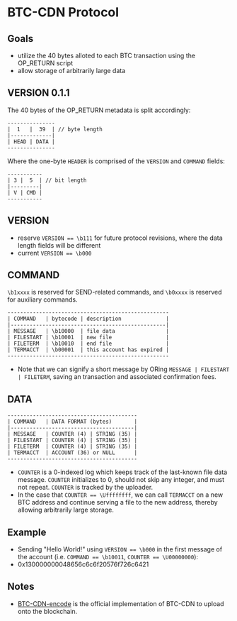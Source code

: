 # BTC-CDN Protocol

Goals
----

* utilize the 40 bytes alloted to each BTC transaction using the OP_RETURN script
* allow storage of arbitrarily large data

VERSION 0.1.1
----

The 40 bytes of the OP_RETURN metadata is split accordingly:

```
---------------
|  1   |  39  | // byte length
|-------------|
| HEAD | DATA |
---------------
```

Where the one-byte `HEADER` is comprised of the `VERSION` and `COMMAND` fields:

```
-----------
| 3 |  5  | // bit length
|---------|
| V | CMD |
-----------
```

VERSION
----

* reserve `VERSION == \b111` for future protocol revisions, where the data length fields will be different
* current `VERSION == \b000`

COMMAND
----

`\b1xxxx` is reserved for SEND-related commands, and `\b0xxxx` is reserved for auxiliary commands.

```
---------------------------------------------------
| COMMAND   | bytecode | description              |
|-------------------------------------------------|
| MESSAGE   | \b10000  | file data                |
| FILESTART | \b10001  | new file                 |
| FILETERM  | \b10010  | end file                 |
| TERMACCT  | \b00001  | this account has expired |
---------------------------------------------------
```

* Note that we can signify a short message by ORing `MESSAGE | FILESTART | FILETERM`, saving an transaction and associated confirmation fees.

DATA
----

```
-----------------------------------------
| COMMAND   | DATA FORMAT (bytes)       |
|---------------------------------------|
| MESSAGE   | COUNTER (4) | STRING (35) |
| FILESTART | COUNTER (4) | STRING (35) |
| FILETERM  | COUNTER (4) | STRING (35) |
| TERMACCT  | ACCOUNT (36) or NULL      |
-----------------------------------------
```

* `COUNTER` is a 0-indexed log which keeps track of the last-known file data message. `COUNTER` initializes to 0, should not skip any integer, and must not repeat. `COUNTER` is tracked by the uploader.
* In the case that `COUNTER == \Uffffffff`, we can call `TERMACCT` on a new BTC address and continue serving a file to the new address, thereby allowing arbitrarily large storage.

Example
----

* Sending "Hello World!" using `VERSION == \b000` in the first message of the account (i.e. `COMMAND == \b10011`, `COUNTER == \U00000000`):
* 0x130000000048656c6c6f20576f726c6421

Notes
----

* [BTC-CDN-encode](https://github.com/cripplet/btc-cdn-encode) is the official implementation of BTC-CDN to upload onto the blockchain.
